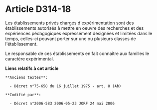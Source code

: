 # Article D314-18

Les établissements privés chargés d'expérimentation sont des établissements autorisés à mettre en oeuvre des recherches et
des expériences pédagogiques expressément désignées et limitées dans le temps, celles-ci pouvant porter sur une ou plusieurs
classes de l'établissement.

Le responsable de ces établissements en fait connaître aux familles le caractère expérimental.

**Liens relatifs à cet article**

	**Anciens textes**:

	  - Décret n°75-658 du 16 juillet 1975 - art. 8 (Ab)

	**Codifié par**:

	  - Décret n°2006-583 2006-05-23 JORF 24 mai 2006
